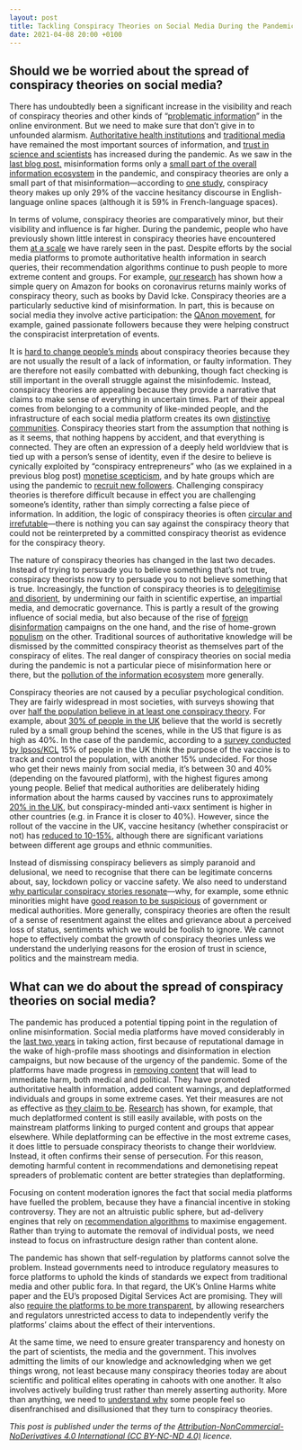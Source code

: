 ```yaml
---
layout: post
title: Tackling Conspiracy Theories on Social Media During the Pandemic
date: 2021-04-08 20:00 +0100
---
```


## Should we be worried about the spread of conspiracy theories on social media?

There has undoubtedly been a significant increase in the visibility and reach of conspiracy theories and other kinds of “[problematic information](https://datasociety.net/pubs/oh/DataAndSociety_LexiconofLies.pdf)” in the online environment. But we need to make sure that don’t give in to unfounded alarmism. [Authoritative health institutions](https://arxiv.org/abs/2007.09682) and [traditional media](https://yougov.co.uk/topics/politics/articles-reports/2021/02/08/global-survey-which-sources-information-do-people-) have remained the most important sources of information, and [trust in science and scientists](https://www.pewresearch.org/science/2020/09/29/science-and-scientists-held-in-high-esteem-across-global-publics/) has increased during the pandemic. As we saw in the [last blog post,](http://infodemic.eu/2021/04/08/infodemic-metaphor.html) misinformation forms only a [small part of the overall information ecosystem](https://reutersinstitute.politics.ox.ac.uk/types-sources-and-claims-covid-19-misinformation) in the pandemic, and conspiracy theories are only a small part of that misinformation—according to [one study](https://firstdraftnews.org/wp-content/uploads/2020/11/FirstDraft_Underthesurface_Fullreport_Final.pdf?x79527), conspiracy theory makes up only 29% of the vaccine hesitancy discourse in English-language online spaces (although it is 59% in French-language spaces).

In terms of volume, conspiracy theories are comparatively minor, but their visibility and influence is far higher. During the pandemic, people who have previously shown little interest in conspiracy theories have encountered them [at a scale](https://www.theguardian.com/world/2021/feb/22/covid-pandemic-leaves-europeans-more-likely-to-believe-conspiracy-theories-study) we have rarely seen in the past. Despite efforts by the social media platforms to promote authoritative health information in search queries, their recommendation algorithms continue to push people to more extreme content and groups. For example, [our research](https://www.buzzfeednews.com/article/craigsilverman/amazon-covid-conspiracy-books) has shown how a simple query on Amazon for books on coronavirus returns mainly works of conspiracy theory, such as books by David Icke. Conspiracy theories are a particularly seductive kind of misinformation. In part, this is because on social media they involve active participation: the [QAnon movement](https://theconversation.com/qanon-and-the-storm-of-the-u-s-capitol-the-offline-effect-of-online-conspiracy-theories-152815), for example, gained passionate followers because they were helping construct the conspiracist interpretation of events.

It is [hard to change people’s minds](https://ec.europa.eu/info/live-work-travel-eu/coronavirus-response/fighting-disinformation/identifying-conspiracy-theories_en#how-to-talk-to-somebody-who-firmly-believes-in-conspiracy-theories) about conspiracy theories because they are not usually the result of a lack of information, or faulty information. They are therefore not easily combatted with debunking, though fact checking is still important in the overall struggle against the misinfodemic. Instead, conspiracy theories are appealing because they provide a narrative that claims to make sense of everything in uncertain times. Part of their appeal comes from belonging to a community of like-minded people, and the infrastructure of each social media platform creates its own [distinctive communities](https://www.transcript-verlag.de/chunk_detail_seite.php?doi=10.14361%2F9783839446706-003). Conspiracy theories start from the assumption that nothing is as it seems, that nothing happens by accident, and that everything is connected. They are often an expression of a deeply held worldview that is tied up with a person’s sense of identity, even if the desire to believe is cynically exploited by “conspiracy entrepreneurs” who (as we explained in a previous blog post) [monetise scepticism](http://infodemic.eu/2021/02/17/monetisation.html), and by hate groups which are using the pandemic to [recruit new followers](https://www.isdglobal.org/wp-content/uploads/2020/03/COVID-19-Briefing-Institute-for-Strategic-Dialogue-27th-March-2020.pdf). Challenging conspiracy theories is therefore difficult because in effect you are challenging someone’s identity, rather than simply correcting a false piece of information. In addition, the logic of conspiracy theories is often [circular and irrefutable](https://hackmd.io/@scibehC19vax/home)—there is nothing you can say against the conspiracy theory that could not be reinterpreted by a committed conspiracy theorist as evidence for the conspiracy theory.

The nature of conspiracy theories has changed in the last two decades. Instead of trying to persuade you to believe something that’s not true, conspiracy theorists now try to persuade you to not believe something that is true. Increasingly, the function of conspiracy theories is to [delegitimise and disorient](https://press.princeton.edu/books/hardcover/9780691188836/a-lot-of-people-are-saying), by undermining our faith in scientific expertise, an impartial media, and democratic governance. This is partly a result of the growing influence of social media, but also because of the rise of [foreign disinformation](https://www.atlanticcouncil.org/wp-content/uploads/2021/02/Weaponized-How-rumors-about-COVID-19s-origins-led-to-a-narrative-arms-race.pdf) campaigns on the one hand, and the rise of home-grown [populism](https://www.palgrave.com/gp/book/9783319903583) on the other. Traditional sources of authoritative knowledge will be dismissed by the committed conspiracy theorist as themselves part of the conspiracy of elites. The real danger of conspiracy theories on social media during the pandemic is not a particular piece of misinformation here or there, but the [pollution of the information ecosystem](https://mitpress.mit.edu/books/you-are-here) more generally.

Conspiracy theories are not caused by a peculiar psychological condition. They are fairly widespread in most societies, with surveys showing that over [half the population believe in at least one conspiracy theory](https://www.google.com/url?sa=t&rct=j&q=&esrc=s&source=web&cd=&cad=rja&uact=8&ved=2ahUKEwj4wY_NssHvAhXODuwKHeigB8QQFjACegQIAxAD&url=https%3A%2F%2Fonlinelibrary.wiley.com%2Fdoi%2Fpdf%2F10.1111%2Fpops.12568&usg=AOvVaw1n33u-dQcb-guPDSYFX-u_). For example, about [30% of people in the UK](https://yougov.co.uk/topics/international/articles-reports/2021/01/18/global-where-believe-conspiracy-theories-true) believe that the world is secretly ruled by a small group behind the scenes, while in the US that figure is as high as 40%. In the case of the pandemic, according to a [survey conducted by Ipsos/KCL](https://www.kcl.ac.uk/news/belief-in-covid-conspiracies-linked-with-vaccine-hesitancy) 15% of people in the UK think the purpose of the vaccine is to track and control the population, with another 15% undecided. For those who get their news mainly from social media, it’s between 30 and 40% (depending on the favoured platform), with the highest figures among young people. Belief that medical authorities are deliberately hiding information about the harms caused by vaccines runs to approximately [20% in the UK](https://yougov.co.uk/topics/international/articles-reports/2021/01/18/global-where-believe-conspiracy-theories-true), but conspiracy-minded anti-vaxx sentiment is higher in other countries (e.g. in France it is closer to 40%). However, since the rollout of the vaccine in the UK, vaccine hesitancy (whether conspiracist or not) has [reduced to 10-15%](https://www.ons.gov.uk/peoplepopulationandcommunity/healthandsocialcare/healthandwellbeing/bulletins/coronavirusandvaccinehesitancygreatbritain/13januaryto7february2021), although there are significant variations between different age groups and ethnic communities.

Instead of dismissing conspiracy believers as simply paranoid and delusional, we need to recognise that there can be legitimate concerns about, say, lockdown policy or vaccine safety. We also need to understand [why particular conspiracy stories resonate](https://www.google.com/url?sa=t&rct=j&q=&esrc=s&source=web&cd=&cad=rja&uact=8&ved=2ahUKEwityey7psHvAhUDGewKHRSZAL4QFjAEegQIBRAD&url=https%3A%2F%2Fwww.hopenothate.org.uk%2Fwp-content%2Fuploads%2F2020%2F04%2Fconspiracy-report-2020-04-v1-copy.pdf&usg=AOvVaw2_W0Ub4SZ6HDRwz3aIMtF5)—why, for example, some ethnic minorities might have [good reason to be suspicious](https://www.bmj.com/content/372/bmj.n513) of government or medical authorities. More generally, conspiracy theories are often the result of a sense of resentment against the elites and grievance about a perceived loss of status, sentiments which we would be foolish to ignore. We cannot hope to effectively combat the growth of conspiracy theories unless we understand the underlying reasons for the erosion of trust in science, politics and the mainstream media.

## What can we do about the spread of conspiracy theories on social media?

The pandemic has produced a potential tipping point in the regulation of online misinformation. Social media platforms have moved considerably in the [last two years](http://arxiv.org/abs/2003.03318) in taking action, first because of reputational damage in the wake of high-profile mass shootings and disinformation in election campaigns, but now because of the urgency of the pandemic. Some of the platforms have made progress in [removing content](https://about.fb.com/news/2020/04/covid-19-misinfo-update/#removing-more-false-claims) that will lead to immediate harm, both medical and political. They have promoted authoritative health information, added content warnings, and deplatformed individuals and groups in some extreme cases. Yet their measures are not as effective as [they claim to be](https://blog.youtube/inside-youtube/the-four-rs-of-responsibility-raise-and-reduce). [Research](https://www.politico.eu/article/covid19-coronavirus-misinformation-fake-news-vaccine/) has shown, for example, that much deplatformed content is still easily available, with posts on the mainstream platforms linking to purged content and groups that appear elsewhere. While deplatforming can be effective in the most extreme cases, it does little to persuade conspiracy theorists to change their worldview. Instead, it often confirms their sense of persecution. For this reason, demoting harmful content in recommendations and demonetising repeat spreaders of problematic content are better strategies than deplatforming.

Focusing on content moderation ignores the fact that social media platforms have fuelled the problem, because they have a financial incentive in stoking controversy. They are not an altruistic public sphere, but ad-delivery engines that rely on [recommendation algorithms](https://secure.avaaz.org/campaign/en/facebook_threat_health/) to maximise engagement. Rather than trying to automate the removal of individual posts, we need instead to focus on infrastructure design rather than content alone.

The pandemic has shown that self-regulation by platforms cannot solve the problem. Instead governments need to introduce regulatory measures to force platforms to uphold the kinds of standards we expect from traditional media and other public fora. In that regard, the UK’s Online Harms white paper and the EU’s proposed Digital Services Act are promising. They will also [require the platforms to be more transparent](https://misinforeview.hks.harvard.edu/article/tackling-misinformation-what-researchers-could-do-with-social-media-data/), by allowing researchers and regulators unrestricted access to data to independently verify the platforms’ claims about the effect of their interventions.

At the same time, we need to ensure greater transparency and honesty on the part of scientists, the media and the government. This involves admitting the limits of our knowledge and acknowledging when we get things wrong, not least because many conspiracy theories today are about scientific and political elites operating in cahoots with one another. It also involves actively building trust rather than merely asserting authority. More than anything, we need to [understand why](https://www.nature.com/articles/d41586-020-03130-6) some people feel so disenfranchised and disillusioned that they turn to conspiracy theories.

*This post is published under the terms of the [Attribution-NonCommercial-NoDerivatives 4.0 International (CC BY-NC-ND 4.0)](https://creativecommons.org/licenses/by-nc-nd/4.0/) licence.*

